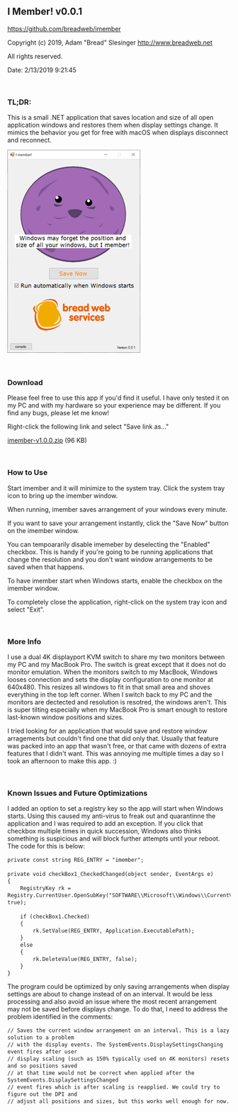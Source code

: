 ## I Member! v0.0.1
https://github.com/breadweb/imember

Copyright (c) 2019, Adam "Bread" Slesinger http://www.breadweb.net

All rights reserved.

Date: 2/13/2019 9:21:45

<br>

### TL;DR:

This is a small .NET application that saves location and size of all open application windows and restores them when display settings change. It mimics the behavior you get for free with macOS when displays disconnect and reconnect.  

![](https://github.com/breadweb/imember/blob/master/images/imember.png) 

<br>

### Download

Please feel free to use this app if you'd find it useful. I have only tested it on my PC and with my hardware so your experience may be different. If you find any bugs, please let me know! 

Right-click the following link and select "Save link as..."

[imember-v1.0.0.zip](https://github.com/breadweb/imember/releases/download/1.0.0/imember-v1.0.0.zip) (96 KB)

<br>

### How to Use

Start imember and it will minimize to the system tray. Click the system tray icon to bring up the imember window.

When running, imember saves arrangement of your windows every minute.

If you want to save your arrangement instantly, click the "Save Now" button on the imember window.

You can tempoararily disable imemeber by deselecting the "Enabled" checkbox. This is handy if you're going to be running applications that change the resolution and you don't want window arrangements to be saved when that happens.

To have imember start when Windows starts, enable the checkbox on the imember window.

To completely close the application, right-click on the system tray icon and select "Exit".
   


<br>

### More Info

I use a dual 4K displayport KVM switch to share my two monitors between my PC and my MacBook Pro.  The switch is great except that it does not do monitor emulation. When the monitors switch to my MacBook, Windows looses connection and sets the display configuration to one monitor at 640x480. This resizes all windows to fit in that small area and shoves everything in the top left corner. When I switch back to my PC and the monitors are dectected and resolution is resotred, the windows aren't. This is super tilting especially when my MacBook Pro is smart enough to restore last-known window positions and sizes.

I tried looking for an application that would save and restore window arragements but couldn't find one that did only that. Usually that feature was packed into an app that wasn't free, or that came with dozens of extra features that I didn't want. This was annoying me multiple times a day so I took an afternoon to make this app. :)

<br>

### Known Issues and Future Optimizations

I added an option to set a registry key so the app will start when Windows starts. Using this caused my anti-virus to freak out and quarantinne the application and I was required to add an exception. If you click that checkbox multiple times in quick succession, Windows also thinks something is suspicious and will block further attempts until your reboot. The code for this is below:

```
private const string REG_ENTRY = "imember";

private void checkBox1_CheckedChanged(object sender, EventArgs e)
{
    RegistryKey rk = Registry.CurrentUser.OpenSubKey("SOFTWARE\\Microsoft\\Windows\\CurrentVersion\\Run", true);

    if (checkBox1.Checked)
    {
        rk.SetValue(REG_ENTRY, Application.ExecutablePath);
    }
    else
    {
        rk.DeleteValue(REG_ENTRY, false);
    }
}
```

The program could be optimized by only saving arrangements when display settings are about to change instead of on an interval. It would be less processing and also avoid an issue where the most recent arrangement may not be saved before displays change. To do that, I need to address the problem identified in the comments:

```
// Saves the current window arrangement on an interval. This is a lazy solution to a problem
// with the display events. The SystemEvents.DisplaySettingsChanging event fires after user
// display scaling (such as 150% typically used on 4K monitors) resets and so positions saved
// at that time would not be correct when applied after the SystemEvents.DisplaySettingsChanged
// event fires which is after scaling is reapplied. We could try to figure out the DPI and
// adjust all positions and sizes, but this works well enough for now.
```
